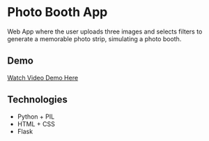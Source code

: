 # Photo Booth App 

Web App where the user uploads three images and selects filters to generate a memorable photo strip, simulating a photo booth.

## Demo

[Watch Video Demo Here](https://www.youtube.com/watch?v=EYt7V7GNvZc&ab_channel=IgnacioSadurni)

## Technologies

- Python + PIL
- HTML + CSS
- Flask
